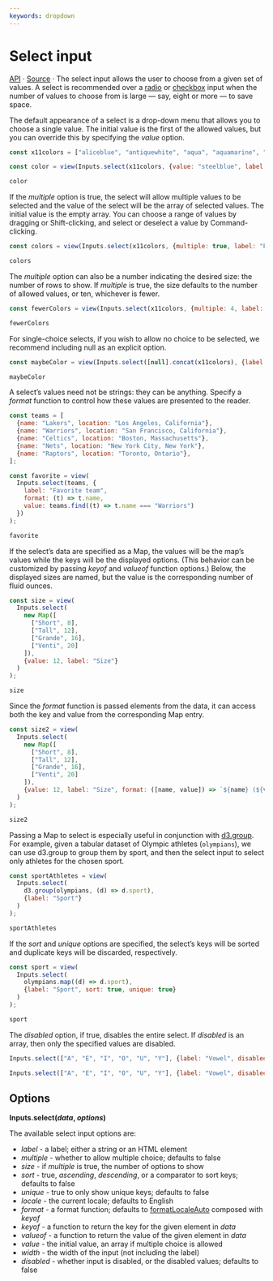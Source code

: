 ```yaml
---
keywords: dropdown
---
```


# Select input

<a href="https://github.com/observablehq/inputs/blob/main/README.md#select">API</a> · <a href="https://github.com/observablehq/inputs/blob/main/src/select.js">Source</a> · The select input allows the user to choose from a given set of values. A select is recommended over a [radio](./radio) or [checkbox](./checkbox) input when the number of values to choose from is large — say, eight or more — to save space.

The default appearance of a select is a drop-down menu that allows you to choose a single value. The initial value is the first of the allowed values, but you can override this by specifying the *value* option.

```js
const x11colors = ["aliceblue", "antiquewhite", "aqua", "aquamarine", "azure", "beige", "bisque", "black", "blanchedalmond", "blue", "blueviolet", "brown", "burlywood", "cadetblue", "chartreuse", "chocolate", "coral", "cornflowerblue", "cornsilk", "crimson", "cyan", "darkblue", "darkcyan", "darkgoldenrod", "darkgray", "darkgreen", "darkgrey", "darkkhaki", "darkmagenta", "darkolivegreen", "darkorange", "darkorchid", "darkred", "darksalmon", "darkseagreen", "darkslateblue", "darkslategray", "darkslategrey", "darkturquoise", "darkviolet", "deeppink", "deepskyblue", "dimgray", "dimgrey", "dodgerblue", "firebrick", "floralwhite", "forestgreen", "fuchsia", "gainsboro", "ghostwhite", "gold", "goldenrod", "gray", "green", "greenyellow", "grey", "honeydew", "hotpink", "indianred", "indigo", "ivory", "khaki", "lavender", "lavenderblush", "lawngreen", "lemonchiffon", "lightblue", "lightcoral", "lightcyan", "lightgoldenrodyellow", "lightgray", "lightgreen", "lightgrey", "lightpink", "lightsalmon", "lightseagreen", "lightskyblue", "lightslategray", "lightslategrey", "lightsteelblue", "lightyellow", "lime", "limegreen", "linen", "magenta", "maroon", "mediumaquamarine", "mediumblue", "mediumorchid", "mediumpurple", "mediumseagreen", "mediumslateblue", "mediumspringgreen", "mediumturquoise", "mediumvioletred", "midnightblue", "mintcream", "mistyrose", "moccasin", "navajowhite", "navy", "oldlace", "olive", "olivedrab", "orange", "orangered", "orchid", "palegoldenrod", "palegreen", "paleturquoise", "palevioletred", "papayawhip", "peachpuff", "peru", "pink", "plum", "powderblue", "purple", "rebeccapurple", "red", "rosybrown", "royalblue", "saddlebrown", "salmon", "sandybrown", "seagreen", "seashell", "sienna", "silver", "skyblue", "slateblue", "slategray", "slategrey", "snow", "springgreen", "steelblue", "tan", "teal", "thistle", "tomato", "turquoise", "violet", "wheat", "white", "whitesmoke", "yellow", "yellowgreen"];
```

```js echo
const color = view(Inputs.select(x11colors, {value: "steelblue", label: "Favorite color"}));
```

```js echo
color
```

If the *multiple* option is true, the select will allow multiple values to be selected and the value of the select will be the array of selected values. The initial value is the empty array. You can choose a range of values by dragging or Shift-clicking, and select or deselect a value by Command-clicking.

```js echo
const colors = view(Inputs.select(x11colors, {multiple: true, label: "Favorite colors"}));
```

```js echo
colors
```

The *multiple* option can also be a number indicating the desired size: the number of rows to show. If *multiple* is true, the size defaults to the number of allowed values, or ten, whichever is fewer.

```js echo
const fewerColors = view(Inputs.select(x11colors, {multiple: 4, label: "Favorite colors"}));
```

```js echo
fewerColors
```

For single-choice selects, if you wish to allow no choice to be selected, we recommend including null as an explicit option.

```js echo
const maybeColor = view(Inputs.select([null].concat(x11colors), {label: "Favorite color"}));
```

```js echo
maybeColor
```

A select’s values need not be strings: they can be anything. Specify a *format* function to control how these values are presented to the reader.

```js echo
const teams = [
  {name: "Lakers", location: "Los Angeles, California"},
  {name: "Warriors", location: "San Francisco, California"},
  {name: "Celtics", location: "Boston, Massachusetts"},
  {name: "Nets", location: "New York City, New York"},
  {name: "Raptors", location: "Toronto, Ontario"},
];
```

```js echo
const favorite = view(
  Inputs.select(teams, {
    label: "Favorite team",
    format: (t) => t.name,
    value: teams.find((t) => t.name === "Warriors")
  })
);
```

```js echo
favorite
```

If the select’s data are specified as a Map, the values will be the map’s values while the keys will be the displayed options. (This behavior can be customized by passing *keyof* and *valueof* function options.) Below, the displayed sizes are named, but the value is the corresponding number of fluid ounces.

```js echo
const size = view(
  Inputs.select(
    new Map([
      ["Short", 8],
      ["Tall", 12],
      ["Grande", 16],
      ["Venti", 20]
    ]),
    {value: 12, label: "Size"}
  )
);
```

```js echo
size
```

Since the *format* function is passed elements from the data, it can access both the key and value from the corresponding Map entry.

```js echo
const size2 = view(
  Inputs.select(
    new Map([
      ["Short", 8],
      ["Tall", 12],
      ["Grande", 16],
      ["Venti", 20]
    ]),
    {value: 12, label: "Size", format: ([name, value]) => `${name} (${value} oz)`}
  )
);
```

```js echo
size2
```

Passing a Map to select is especially useful in conjunction with [d3.group](https://d3js.org/d3-array/group). For example, given a tabular dataset of Olympic athletes (`olympians`), we can use d3.group to group them by sport, and then the select input to select only athletes for the chosen sport.

```js echo
const sportAthletes = view(
  Inputs.select(
    d3.group(olympians, (d) => d.sport),
    {label: "Sport"}
  )
);
```

```js echo
sportAthletes
```

If the *sort* and *unique* options are specified, the select’s keys will be sorted and duplicate keys will be discarded, respectively.

```js echo
const sport = view(
  Inputs.select(
    olympians.map((d) => d.sport),
    {label: "Sport", sort: true, unique: true}
  )
);
```

```js echo
sport
```

The *disabled* option, if true, disables the entire select. If *disabled* is an array, then only the specified values are disabled.

```js echo
Inputs.select(["A", "E", "I", "O", "U", "Y"], {label: "Vowel", disabled: true})
```

```js echo
Inputs.select(["A", "E", "I", "O", "U", "Y"], {label: "Vowel", disabled: ["Y"]})
```

## Options

**Inputs.select(*data*, *options*)**

The available select input options are:

* *label* - a label; either a string or an HTML element
* *multiple* - whether to allow multiple choice; defaults to false
* *size* - if *multiple* is true, the number of options to show
* *sort* - true, *ascending*, *descending*, or a comparator to sort keys; defaults to false
* *unique* - true to only show unique keys; defaults to false
* *locale* - the current locale; defaults to English
* *format* - a format function; defaults to [formatLocaleAuto](https://github.com/observablehq/inputs/blob/main/README.md#inputsformatlocaleautolocale) composed with *keyof*
* *keyof* - a function to return the key for the given element in *data*
* *valueof* - a function to return the value of the given element in *data*
* *value* - the initial value, an array if multiple choice is allowed
* *width* - the width of the input (not including the label)
* *disabled* - whether input is disabled, or the disabled values; defaults to false

